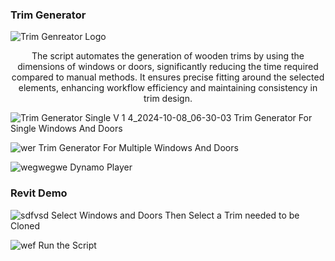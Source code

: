 ### Trim Generator
![Trim Genreator Logo](https://github.com/user-attachments/assets/c3da335f-baf2-4b42-9f58-d36db219a773)



<p align="center">
The script automates the generation of wooden trims by using the dimensions of windows or doors, significantly reducing the time required compared to manual methods. It ensures precise fitting around the selected elements, enhancing workflow efficiency and maintaining consistency in trim design.
</p>

![Trim Generator  Single V 1 4_2024-10-08_06-30-03](https://github.com/user-attachments/assets/af327600-cd1b-41ea-9784-05b0e001933b)
Trim Generator For Single Windows And Doors 

![wer](https://github.com/user-attachments/assets/f7262819-6ae4-4a49-925d-546ddc616fa6)
Trim Generator For Multiple Windows And Doors




![wegwegwe](https://github.com/user-attachments/assets/f8bd04ea-c87a-4c77-ba66-1908f6fe70df)
Dynamo Player 



### Revit Demo
![sdfvsd](https://github.com/user-attachments/assets/505680fe-8643-4d28-b347-71a55b297f34)
Select Windows and Doors Then Select a Trim needed to be Cloned

![wef](https://github.com/user-attachments/assets/b70372f2-9747-46fb-8415-de1809f960f7)
Run the Script
